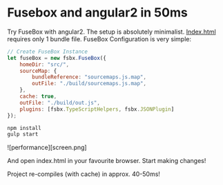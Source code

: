 # Fusebox and angular2 in 50ms


Try FuseBox with angular2. The setup is absolutely minimalist. 
[Index.html](https://github.com/fuse-box/angular2-example/blob/master/index.html) requires only 1 bundle file. 
FuseBox Configuration is very simple:

```js
// Create FuseBox Instance
let fuseBox = new fsbx.FuseBox({
    homeDir: "src/",
    sourceMap: {
        bundleReference: "sourcemaps.js.map",
        outFile: "./build/sourcemaps.js.map",
    },
    cache: true,
    outFile: "./build/out.js",
    plugins: [fsbx.TypeScriptHelpers, fsbx.JSONPlugin]
});
```

```js
npm install
gulp start
```

![performance][screen.png]

And open index.html in your favourite browser. Start making changes!

Project re-compiles (with cache) in approx. 40-50ms!



